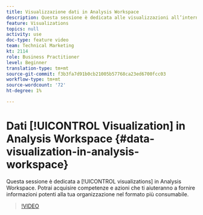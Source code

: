 ```yaml
---
title: Visualizzazione dati in Analysis Workspace
description: Questa sessione è dedicata alle visualizzazioni all’interno di Analysis Workspace. Potrai acquisire competenze e azioni che ti aiuteranno a fornire informazioni potenti alla tua organizzazione nel formato più consumabile.
feature: Visualizations
topics: null
activity: use
doc-type: feature video
team: Technical Marketing
kt: 2114
role: Business Practitioner
level: Beginner
translation-type: tm+mt
source-git-commit: f3b3fa7d91b0cb21005b57768ca23ed6700fcc03
workflow-type: tm+mt
source-wordcount: '72'
ht-degree: 1%

---
```



# Dati [!UICONTROL Visualization] in Analysis Workspace {#data-visualization-in-analysis-workspace}

Questa sessione è dedicata a [!UICONTROL visualizations] in Analysis Workspace. Potrai acquisire competenze e azioni che ti aiuteranno a fornire informazioni potenti alla tua organizzazione nel formato più consumabile.

>[!VIDEO](https://video.tv.adobe.com/v/25036/?quality=12)
